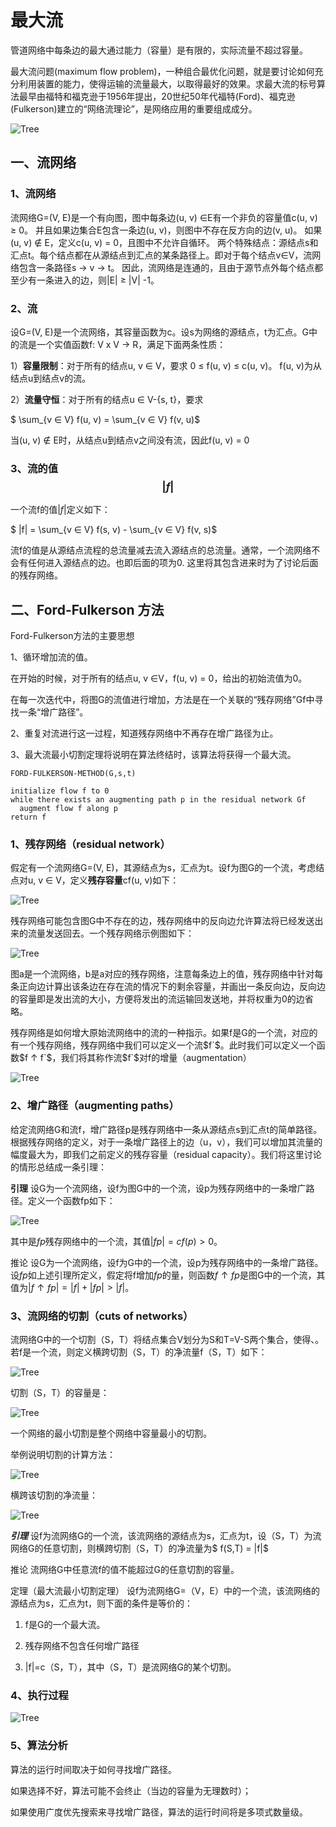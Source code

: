 # 最大流

管道网络中每条边的最大通过能力（容量）是有限的，实际流量不超过容量。

最大流问题(maximum flow problem)，一种组合最优化问题，就是要讨论如何充分利用装置的能力，使得运输的流量最大，以取得最好的效果。求最大流的标号算法最早由福特和福克逊于1956年提出，20世纪50年代福特(Ford)、福克逊(Fulkerson)建立的“网络流理论”，是网络应用的重要组成成分。

![Tree](../../../res/Graph/MaximumFlow/maximum_flow_0.png) 

## 一、流网络
### 1、流网络

流网络G=(V, E)是一个有向图，图中每条边(u, v) ∈E有一个非负的容量值c(u, v) ≥ 0。
并且如果边集合E包含一条边(u, v)，则图中不存在反方向的边(v, u)。
如果(u, v) ∉ E，定义c(u, v) = 0，且图中不允许自循环。
两个特殊结点：源结点s和汇点t。每个结点都在从源结点到汇点的某条路径上。即对于每个结点v∈V，流网络包含一条路径s -> v -> t。
因此，流网络是连通的，且由于源节点外每个结点都至少有一条进入的边，则|E| ≥ |V| -1。

### 2、流

设G=(V, E)是一个流网络，其容量函数为c。设s为网络的源结点，t为汇点。G中的流是一个实值函数f: V x V -> R，满足下面两条性质：

1）**容量限制**：对于所有的结点u, v ∈ V，要求 0 ≤ f(u, v) ≤ c(u, v)。
f(u, v)为从结点u到结点v的流。

2）**流量守恒**：对于所有的结点u ∈ V-{s, t}，要求

$ \sum_{v ∈ V} f(u, v) = \sum_{v ∈ V} f(v, u)$

当(u, v) ∉ E时，从结点u到结点v之间没有流，因此f(u, v) = 0

### 3、流的值 $$ |f| $$

一个流f的值$|f|$定义如下：

$ |f| = \sum_{v ∈ V} f(s, v) - \sum_{v ∈ V} f(v, s)$

流f的值是从源结点流程的总流量减去流入源结点的总流量。通常，一个流网络不会有任何进入源结点的边。也即后面的项为0.
这里将其包含进来时为了讨论后面的残存网络。

## 二、Ford-Fulkerson 方法

Ford-Fulkerson方法的主要思想

1、循环增加流的值。

 在开始的时候，对于所有的结点u, v ∈V，f(u, v) = 0，给出的初始流值为0。

 在每一次迭代中，将图G的流值进行增加，方法是在一个关联的“残存网络”Gf中寻找一条“增广路径”。

2、重复对流进行这一过程，知道残存网络中不再存在增广路径为止。

3、最大流最小切割定理将说明在算法终结时，该算法将获得一个最大流。


```
FORD-FULKERSON-METHOD(G,s,t)

initialize flow f to 0
while there exists an augmenting path p in the residual network Gf
  augment flow f along p
return f

```

### 1、残存网络（residual network）

假定有一个流网络G=(V, E)，其源结点为s，汇点为t。设f为图G的一个流，考虑结点对u, v ∈ V，定义**残存容量**cf(u, v)如下：

![Tree](../../../res/Graph/MaximumFlow/maximum_flow_1.png) 

残存网络可能包含图G中不存在的边，残存网络中的反向边允许算法将已经发送出来的流量发送回去。一个残存网络示例图如下：

![Tree](../../../res/Graph/MaximumFlow/maximum_flow_2.png)

图a是一个流网络，b是a对应的残存网络，注意每条边上的值，残存网络中针对每条正向边计算出该条边在存在流的情况下的剩余容量，并画出一条反向边，反向边的容量即是发出流的大小，方便将发出的流运输回发送地，并将权重为0的边省略。

残存网络是如何增大原始流网络中的流的一种指示。如果f是G的一个流，对应的有一个残存网络，残存网络中我们可以定义一个流$f`$。此时我们可以定义一个函数$f ↑ f`$，我们将其称作流$f`$对f的增量（augmentation）

![Tree](../../../res/Graph/MaximumFlow/maximum_flow_3.png)


### 2、增广路径（augmenting paths）

给定流网络G和流f，增广路径p是残存网络中一条从源结点s到汇点t的简单路径。根据残存网络的定义，对于一条增广路径上的边（u，v），我们可以增加其流量的幅度最大为，即我们之前定义的残存容量（residual capacity）。我们将这里讨论的情形总结成一条引理：

**引理** 设G为一个流网络，设f为图G中的一个流，设p为残存网络中的一条增广路径。定义一个函数fp如下：

![Tree](../../../res/Graph/MaximumFlow/maximum_flow_4.png)

其中是$fp$残存网络中的一个流，其值$|fp| = cf(p) > 0$。

推论 设G为一个流网络，设f为G中的一个流，设p为残存网络中的一条增广路径。设$fp$如上述引理所定义，假定将f增加$fp$的量，则函数$f ↑ fp$是图G中的一个流，其值为$|f ↑ fp| = |f| +|fp| > |f|$。

### 3、流网络的切割（cuts of networks）

流网络G中的一个切割（S，T）将结点集合V划分为S和T=V-S两个集合，使得、。若f是一个流，则定义横跨切割（S，T）的净流量f（S，T）如下：

![Tree](../../../res/Graph/MaximumFlow/maximum_flow_5.png)

切割（S，T）的容量是：

![Tree](../../../res/Graph/MaximumFlow/maximum_flow_6.png)

一个网络的最小切割是整个网络中容量最小的切割。

举例说明切割的计算方法：

![Tree](../../../res/Graph/MaximumFlow/maximum_flow_7.png)

横跨该切割的净流量：

![Tree](../../../res/Graph/MaximumFlow/maximum_flow_8.png)

***引理*** 设f为流网络G的一个流，该流网络的源结点为s，汇点为t，设（S，T）为流网络G的任意切割，则横跨切割（S，T）的净流量为$ f(S,T) = |f|$

推论 流网络G中任意流f的值不能超过G的任意切割的容量。

定理（最大流最小切割定理） 设f为流网络G=（V，E）中的一个流，该流网络的源结点为s，汇点为t，则下面的条件是等价的：

1. f是G的一个最大流。

2. 残存网络不包含任何增广路径

3. |f|=c（S，T），其中（S，T）是流网络G的某个切割。

### 4、执行过程

![Tree](../../../res/Graph/MaximumFlow/maximum_flow_9.png) 

### 5、算法分析

算法的运行时间取决于如何寻找增广路径。

如果选择不好，算法可能不会终止（当边的容量为无理数时）；

如果使用广度优先搜索来寻找增广路径，算法的运行时间将是多项式数量级。

